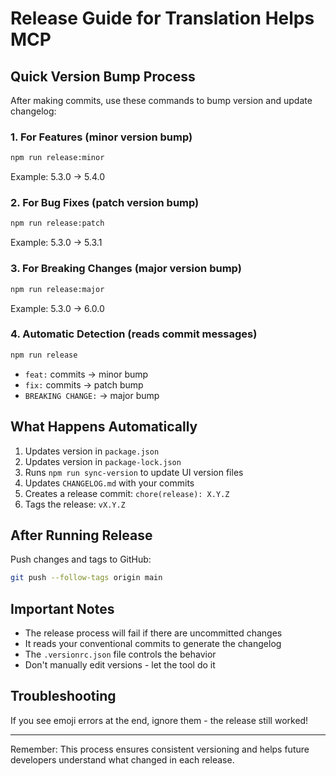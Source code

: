 # Release Guide for Translation Helps MCP

## Quick Version Bump Process

After making commits, use these commands to bump version and update changelog:

### 1. For Features (minor version bump)

```bash
npm run release:minor
```

Example: 5.3.0 → 5.4.0

### 2. For Bug Fixes (patch version bump)

```bash
npm run release:patch
```

Example: 5.3.0 → 5.3.1

### 3. For Breaking Changes (major version bump)

```bash
npm run release:major
```

Example: 5.3.0 → 6.0.0

### 4. Automatic Detection (reads commit messages)

```bash
npm run release
```

- `feat:` commits → minor bump
- `fix:` commits → patch bump
- `BREAKING CHANGE:` → major bump

## What Happens Automatically

1. Updates version in `package.json`
2. Updates version in `package-lock.json`
3. Runs `npm run sync-version` to update UI version files
4. Updates `CHANGELOG.md` with your commits
5. Creates a release commit: `chore(release): X.Y.Z`
6. Tags the release: `vX.Y.Z`

## After Running Release

Push changes and tags to GitHub:

```bash
git push --follow-tags origin main
```

## Important Notes

- The release process will fail if there are uncommitted changes
- It reads your conventional commits to generate the changelog
- The `.versionrc.json` file controls the behavior
- Don't manually edit versions - let the tool do it

## Troubleshooting

If you see emoji errors at the end, ignore them - the release still worked!

---

Remember: This process ensures consistent versioning and helps future developers understand what changed in each release.
